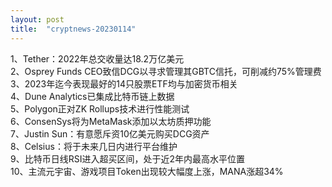 ```yaml
---
layout: post
title:  "cryptnews-20230114"
---
```

1、Tether：2022年总交收量达18.2万亿美元  
2、Osprey Funds CEO致信DCG以寻求管理其GBTC信托，可削减约75%管理费  
3、2023年迄今表现最好的14只股票ETF均与加密货币相关  
4、Dune Analytics已集成比特币链上数据  
5、Polygon正对ZK Rollups技术进行性能测试  
6、ConsenSys将为MetaMask添加以太坊质押功能  
7、Justin Sun：有意愿斥资10亿美元购买DCG资产  
8、Celsius：将于未来几日内进行平台维护  
9、比特币日线RSI进入超买区间，处于近2年内最高水平位置  
10、主流元宇宙、游戏项目Token出现较大幅度上涨，MANA涨超34%  
